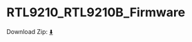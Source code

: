 # RTL9210_RTL9210B_Firmware
 
Download Zip: [⬇️](https://github.com/lzcapp/RTL9210_RTL9210B_Firmware/archive/refs/heads/main.zip)
